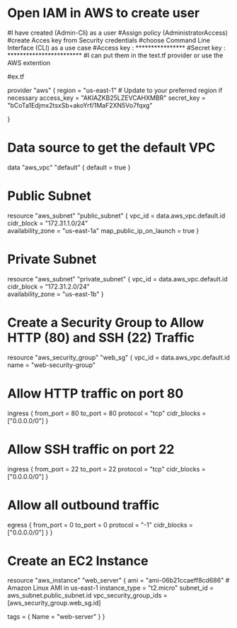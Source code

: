 # Open IAM in AWS to create user 
#I have created (Admin-Cli) as a user 
#Assign policy  (AdministratorAccess)
#create Acces key from Security credentials
#choose Command Line Interface (CLI) as a use case 
#Access key : ****************
#Secret key : ************************
#I can put them in the text.tf provider or use the AWS extention 

#ex.tf

provider "aws" {
  region = "us-east-1"  # Update to your preferred region if necessary
  access_key = "AKIAZKB25LZEVCAHXMBR"
  secret_key = "bCoTa1Edjmx2tsxSb+akoYrf/1MaF2XN5Vo7fqxg"

}

# Data source to get the default VPC
data "aws_vpc" "default" {
  default = true
}

# Public Subnet
resource "aws_subnet" "public_subnet" {
  vpc_id                  = data.aws_vpc.default.id   
  cidr_block              = "172.31.1.0/24"          
  availability_zone       = "us-east-1a"
  map_public_ip_on_launch = true
}

# Private Subnet
resource "aws_subnet" "private_subnet" {
  vpc_id            = data.aws_vpc.default.id        
  cidr_block        = "172.31.2.0/24"                
  availability_zone = "us-east-1b"
}


# Create a Security Group to Allow HTTP (80) and SSH (22) Traffic
resource "aws_security_group" "web_sg" {
  vpc_id = data.aws_vpc.default.id
  name   = "web-security-group"

  # Allow HTTP traffic on port 80
  ingress {
    from_port   = 80
    to_port     = 80
    protocol    = "tcp"
    cidr_blocks = ["0.0.0.0/0"]
  }

  # Allow SSH traffic on port 22
  ingress {
    from_port   = 22
    to_port     = 22
    protocol    = "tcp"
    cidr_blocks = ["0.0.0.0/0"]
  }

  # Allow all outbound traffic
  egress {
    from_port   = 0
    to_port     = 0
    protocol    = "-1"
    cidr_blocks = ["0.0.0.0/0"]
  }
}



# Create an EC2 Instance
resource "aws_instance" "web_server" {
  ami           = "ami-06b21ccaeff8cd686"  # Amazon Linux AMI in us-east-1 
  instance_type = "t2.micro"
  subnet_id     = aws_subnet.public_subnet.id
  vpc_security_group_ids = [aws_security_group.web_sg.id]

  tags = {
    Name = "web-server" 
  }
}
